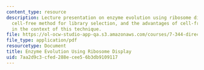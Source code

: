 ```yaml
---
content_type: resource
description: Lecture presentation on enzyme evolution using ribosome display, a completely
  cell-free method for library selection, and the advantages of cell-free selection
  in the context of this technique.
file: https://ol-ocw-studio-app-qa.s3.amazonaws.com/courses/7-344-directed-evolution-engineering-biocatalysts-spring-2008/7aa2d9c3cfed288ecee56b3db9109117_ses11_slides.pdf
file_type: application/pdf
resourcetype: Document
title: Enzyme Evolution Using Ribosome Display
uid: 7aa2d9c3-cfed-288e-cee5-6b3db9109117
---
```

